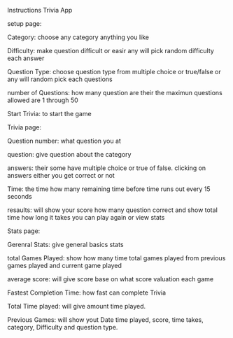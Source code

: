Instructions Trivia App

setup page:

Category: choose any category anything  you like

Difficulty: make  question difficult or easir  any will pick random difficulty each answer 

Question Type: choose question type from multiple choice or true/false or any will random pick each questions

number of Questions: how many question are their the maximun questions allowed are 1 through 50

Start Trivia: to start the game



Trivia page:

Question number: what question you at 

question: give question about the category 

answers: their some have multiple choice  or true of false.  clicking on answers either you get correct or not 

Time: the time how many remaining time before time runs out every 15 seconds 



resaults: will show your score how many question correct and show total time  how long it takes you can play again or view stats



Stats page:

Gerenral Stats: give general basics stats 

total Games Played: show how many time total games played from previous games played and current game played

average score: will give score base on what score valuation each game 

Fastest Completion Time: how fast can complete Trivia 

Total Time played: will give amount time played.


Previous Games: will show yout Date time played, score, time takes, category, Difficulty and question type.




